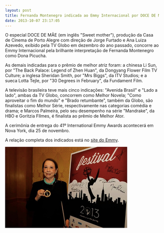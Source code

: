 ```yaml
---
layout: post
title: Fernanda Montenegro indicada ao Emmy Internacional por DOCE DE MÃE
date: 2013-10-07 23:17:05
---
```

O especial DOCE DE MÃE (em inglês "Sweet mother"), produção da Casa de Cinema de Porto Alegre com direção de Jorge Furtado e Ana Luiza Azevedo, exibido pela TV Globo em dezembro do ano passado, concorre ao Emmy Internacional pela brilhante interpretação de Fernanda Montenegro como Dona Picucha.

As demais indicadas para o prêmio de melhor atriz foram: a chinesa Li Sun, por "The Back Palace: Legend of Zhen Huan", da Dongyang Flower Film TV Culture; a inglesa Sheridan Smith, por "Mrs Biggs", da ITV Studios; e a sueca Lotta Tejle, por "30 Degrees in February", da Fundament Film.

A televisão brasileira teve mais cinco indicações: "Avenida Brasil" e "Lado a lado", ambas da TV Globo, concorrem como Melhor Novela; "Como aproveitar o fim do mundo" e "Brado retumbante", também da Globo, são finalistas como Melhor Série, respectivamente nas categorias comédia e drama; e Marcos Palmeira, pelo seu desempenho na série "Mandrake", da HBO e Goritzia FIlmes, é finalista ao prêmio de Melhor Ator.

A cerimônia de entrega do 41º International Emmy Awards acontecerá em Nova York, dia 25 de novembro.

A relação completa dos indicados está no [site do Emmy](http://www.iemmys.tv/awards_nominees.aspx).

![](/uploads/fernanda-pre.jpg)